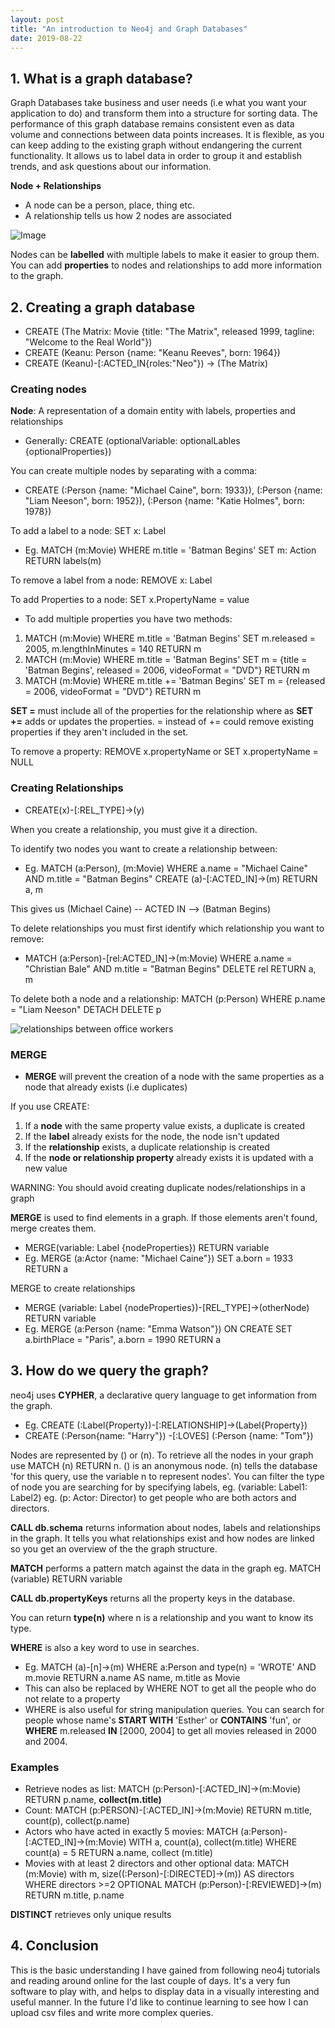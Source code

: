 ```yaml
---
layout: post
title: "An introduction to Neo4j and Graph Databases"
date: 2019-08-22
---
```


## 1. What is a graph database?
Graph Databases take business and user needs (i.e what you want your application to do) and transform them into a structure for sorting data. The performance of this graph database remains consistent even as data volume and connections between data points increases. It is flexible, as you can keep adding to the existing graph without endangering the current functionality. It allows us to label data in order to group it and establish trends, and ask questions about our information. 

**Node + Relationships**
- A node can be a person, place, thing etc. 
- A relationship tells us how 2 nodes are associated

![Image](/assets/img/twitter-users-graph-database-model.png)

Nodes can be **labelled** with multiple labels to make it easier to group them. 
You can add **properties** to nodes and relationships to add more information to the graph. 

## 2. Creating a graph database

- CREATE (The Matrix: Movie {title: "The Matrix", released 1999, tagline: "Welcome to the Real World"})
- CREATE (Keanu: Person {name: "Keanu Reeves", born: 1964})
- CREATE (Keanu)-[:ACTED_IN{roles:"Neo"}) -> (The Matrix)

### Creating nodes
**Node**: A representation of a domain entity with labels, properties and relationships
- Generally: CREATE (optionalVariable: optionalLables {optionalProperties})

You can create multiple nodes by separating with a comma:
- CREATE (:Person {name: "Michael Caine", born: 1933}), (:Person {name: "Liam Neeson", born: 1952}), (:Person {name: "Katie Holmes", born: 1978})

To add a label to a node: SET x: Label
- Eg. MATCH (m:Movie) WHERE m.title = 'Batman Begins' SET m: Action RETURN labels(m)

To remove a label from a node: REMOVE x: Label

To add Properties to a node: SET x.PropertyName = value
- To add multiple properties you have two methods:
1. MATCH (m:Movie) WHERE m.title = 'Batman Begins' SET m.released = 2005, m.lengthInMinutes = 140 RETURN m
2. MATCH (m:Movie) WHERE m.title = 'Batman Begins' SET m = {title = 'Batman Begins', released = 2006, videoFormat = "DVD"} RETURN m
3. MATCH (m:Movie) WHERE m.title += 'Batman Begins' SET m = {released = 2006, videoFormat = "DVD"} RETURN m

**SET =** must include all of the properties for the relationship where as **SET +=** adds or updates the properties. = instead of += could remove existing properties if they aren't included in the set. 

To remove a property: REMOVE x.propertyName or SET x.propertyName = NULL

### Creating Relationships

- CREATE(x)-[:REL_TYPE]->(y) 

When you create a relationship, you must give it a direction.

To identify two nodes you want to create a relationship between:
- Eg. MATCH (a:Person), (m:Movie) WHERE a.name = "Michael Caine" AND m.title = "Batman Begins" CREATE (a)-[:ACTED_IN]->(m) RETURN a, m

This gives us (Michael Caine) -- ACTED IN --> (Batman Begins)

To delete relationships you must first identify which relationship you want to remove:
- MATCH (a:Person)-[rel:ACTED_IN]->(m:Movie) WHERE a.name = "Christian Bale" AND m.title = "Batman Begins" DELETE rel RETURN a, m

To delete both a node and a relationship: MATCH (p:Person) WHERE p.name = "Liam Neeson" DETACH DELETE p

![relationships between office workers](/assets/img/graph%20-%20Superiors.png)

### MERGE

- **MERGE** will prevent the creation of a node with the same properties as a node that already exists (i.e duplicates)

If you use CREATE:
1. If a **node** with the same property value exists, a duplicate is created
2. If the **label** already exists for the node, the node isn't updated
3. If the **relationship** exists, a duplicate relationship is created
4. If the **node or relationship property** already exists it is updated with a new value

WARNING: You should avoid creating duplicate nodes/relationships in a graph

**MERGE** is used to find elements in a graph. If those elements aren't found, merge creates them. 

- MERGE(variable: Label {nodeProperties}) RETURN variable
- Eg. MERGE (a:Actor {name: "Michael Caine"}) SET a.born = 1933 RETURN a

MERGE to create relationships
- MERGE (variable: Label {nodeProperties})-[REL_TYPE]->(otherNode) RETURN variable
- Eg. MERGE (a:Person {name: "Emma Watson"}) ON CREATE SET a.birthPlace = "Paris", a.born = 1990 RETURN a

## 3. How do we query the graph?
neo4j uses **CYPHER**, a declarative query language to get information from the graph. 

- Eg. CREATE (:Label{Property})-[:RELATIONSHIP]->(Label{Property})
- CREATE (:Person{name: "Harry"}) -[:LOVES] (:Person {name: "Tom"})

Nodes are represented by () or (n). To retrieve all the nodes in your graph use MATCH (n) RETURN n. () is an anonymous node. (n) tells the database 'for this query, use the variable n to represent nodes'. You can filter the type of node you are searching for by specifying labels, eg. (variable: Label1: Label2) eg. (p: Actor: Director) to get people who are both actors and directors. 

**CALL db.schema** returns information about nodes, labels and relationships in the graph. It tells you what relationships exist and how nodes are linked so you get an overview of the the graph structure. 

**MATCH** performs a pattern match against the data in the graph eg. MATCH (variable) RETURN variable

**CALL db.propertyKeys** returns all the property keys in the database.

You can return **type(n)** where n is a relationship and you want to know its type. 

**WHERE** is also a key word to use in searches. 
- Eg. MATCH (a)-[n]->(m) WHERE a:Person and type(n) = 'WROTE' AND m.movie RETURN a.name AS name, m.title as Movie
- This can also be replaced by WHERE NOT to get all the people who do not relate to a property
- WHERE is also useful for string manipulation queries. You can search for people whose name's **START WITH** 'Esther' or **CONTAINS** 'fun', or **WHERE** m.released **IN** [2000, 2004] to get all movies released in 2000 and 2004. 

### Examples
- Retrieve nodes as list: MATCH (p:Person)-[:ACTED_IN]->(m:Movie) RETURN p.name, **collect(m.title)**
- Count: MATCH (p:PERSON)-[:ACTED_IN]->(m:Movie) RETURN m.title, count(p), collect(p.name)
- Actors who have acted in exactly 5 movies: MATCH (a:Person)-[:ACTED_IN]->(m:Movie) WITH a, count(a), collect(m.title) WHERE count(a) = 5 RETURN a.name, collect (m.title)
- Movies with at least 2 directors and other optional data: MATCH (m:Movie) with m, size((:Person)-[:DIRECTED]->(m)) AS directors WHERE directors >=2 OPTIONAL MATCH (p:Person)-[:REVIEWED]->(m) RETURN m.title, p.name

**DISTINCT** retrieves only unique results

## 4. Conclusion

This is the basic understanding I have gained from following neo4j tutorials and reading around online for the last couple of days. It's a very fun software to play with, and helps to display data in a visually interesting and useful manner. In the future I'd like to continue learning to see how I can upload csv files and write more complex queries. 


